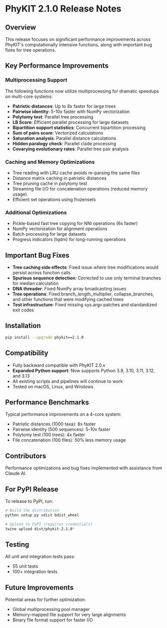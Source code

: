 # PhyKIT 2.1.0 Release Notes

## Overview
This release focuses on significant performance improvements across PhyKIT's computationally intensive functions, along with important bug fixes for tree operations.

## Key Performance Improvements

### Multiprocessing Support
The following functions now utilize multiprocessing for dramatic speedups on multi-core systems:
- **Patristic distances**: Up to 8x faster for large trees
- **Pairwise identity**: 5-10x faster with NumPy vectorization
- **Polytomy test**: Parallel tree processing
- **LB Score**: Efficient parallel processing for large datasets
- **Bipartition support statistics**: Concurrent bipartition processing
- **Sum of pairs score**: Vectorized calculations
- **Saturation analysis**: Parallel distance calculations
- **Hidden paralogy check**: Parallel clade processing
- **Covarying evolutionary rates**: Parallel tree pair analysis

### Caching and Memory Optimizations
- Tree reading with LRU cache avoids re-parsing the same files
- Distance matrix caching in patristic distances
- Tree pruning cache in polytomy test
- Streaming file I/O for concatenation operations (reduced memory usage)
- Efficient set operations using frozensets

### Additional Optimizations
- Pickle-based fast tree copying for NNI operations (6x faster)
- NumPy vectorization for alignment operations
- Batch processing for large datasets
- Progress indicators (tqdm) for long-running operations

## Important Bug Fixes
- **Tree caching side effects**: Fixed issue where tree modifications would persist across function calls
- **Spurious sequence detection**: Corrected to use only terminal branches for median calculation
- **DNA threader**: Fixed NumPy array broadcasting issues
- **Tree operations**: Fixed branch_length_multiplier, collapse_branches, and other functions that were modifying cached trees
- **Test infrastructure**: Fixed missing sys.argv patches and standardized exit codes

## Installation
```bash
pip install --upgrade phykit==2.1.0
```

## Compatibility
- Fully backward compatible with PhyKIT 2.0.x
- **Expanded Python support**: Now supports Python 3.9, 3.10, 3.11, 3.12, and 3.13
- All existing scripts and pipelines will continue to work
- Tested on macOS, Linux, and Windows

## Performance Benchmarks
Typical performance improvements on a 4-core system:
- Patristic distances (1000 taxa): 8x faster
- Pairwise identity (500 sequences): 5-10x faster
- Polytomy test (100 trees): 4x faster
- File concatenation (100 files): 50% less memory usage

## Contributors
Performance optimizations and bug fixes implemented with assistance from Claude AI.

## For PyPI Release

To release to PyPI, run:
```bash
# Build the distribution
python setup.py sdist bdist_wheel

# Upload to PyPI (requires credentials)
twine upload dist/phykit-2.1.0*
```

## Testing
All unit and integration tests pass:
- 55 unit tests
- 100+ integration tests

## Future Improvements
Potential areas for further optimization:
- Global multiprocessing pool manager
- Memory-mapped file support for very large alignments
- Binary file format support for faster I/O